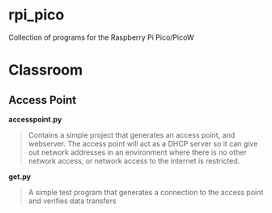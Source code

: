 # rpi_pico
Collection of programs for the Raspberry Pi Pico/PicoW

# Classroom
## Access Point

**accesspoint.py**
>Contains a simple project that generates an access point, and webserver.  The access point will act as a DHCP server so it can give out network addresses in an environment where there is no other network access, or network access to the internet is restricted.

**get.py**

>A simple test program that generates a connection to the access point and verifies data transfers


